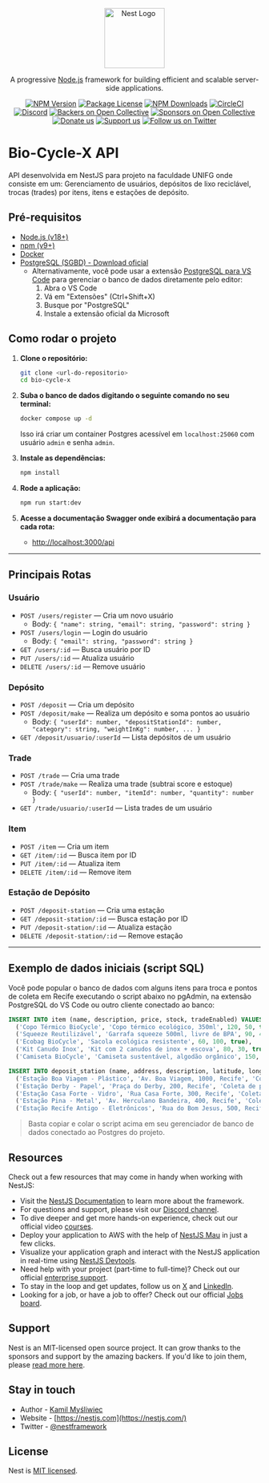 <p align="center">
  <a href="http://nestjs.com/" target="blank"><img src="https://nestjs.com/img/logo-small.svg" width="120" alt="Nest Logo" /></a>
</p>

[circleci-image]: https://img.shields.io/circleci/build/github/nestjs/nest/master?token=abc123def456
[circleci-url]: https://circleci.com/gh/nestjs/nest

  <p align="center">A progressive <a href="http://nodejs.org" target="_blank">Node.js</a> framework for building efficient and scalable server-side applications.</p>
    <p align="center">
<a href="https://www.npmjs.com/~nestjscore" target="_blank"><img src="https://img.shields.io/npm/v/@nestjs/core.svg" alt="NPM Version" /></a>
<a href="https://www.npmjs.com/~nestjscore" target="_blank"><img src="https://img.shields.io/npm/l/@nestjs/core.svg" alt="Package License" /></a>
<a href="https://www.npmjs.com/~nestjscore" target="_blank"><img src="https://img.shields.io/npm/dm/@nestjs/common.svg" alt="NPM Downloads" /></a>
<a href="https://circleci.com/gh/nestjs/nest" target="_blank"><img src="https://img.shields.io/circleci/build/github/nestjs/nest/master" alt="CircleCI" /></a>
<a href="https://discord.gg/G7Qnnhy" target="_blank"><img src="https://img.shields.io/badge/discord-online-brightgreen.svg" alt="Discord"/></a>
<a href="https://opencollective.com/nest#backer" target="_blank"><img src="https://opencollective.com/nest/backers/badge.svg" alt="Backers on Open Collective" /></a>
<a href="https://opencollective.com/nest#sponsor" target="_blank"><img src="https://opencollective.com/nest/sponsors/badge.svg" alt="Sponsors on Open Collective" /></a>
  <a href="https://paypal.me/kamilmysliwiec" target="_blank"><img src="https://img.shields.io/badge/Donate-PayPal-ff3f59.svg" alt="Donate us"/></a>
    <a href="https://opencollective.com/nest#sponsor"  target="_blank"><img src="https://img.shields.io/badge/Support%20us-Open%20Collective-41B883.svg" alt="Support us"></a>
  <a href="https://twitter.com/nestframework" target="_blank"><img src="https://img.shields.io/twitter/follow/nestframework.svg?style=social&label=Follow" alt="Follow us on Twitter"></a>
</p>
  <!--[![Backers on Open Collective](https://opencollective.com/nest/backers/badge.svg)](https://opencollective.com/nest#backer)
  [![Sponsors on Open Collective](https://opencollective.com/nest/sponsors/badge.svg)](https://opencollective.com/nest#sponsor)-->

# Bio-Cycle-X API

API desenvolvida em NestJS para projeto na faculdade UNIFG onde consiste em um: 
Gerenciamento de usuários, depósitos de lixo reciclável, trocas (trades) por itens, itens e estações de depósito.

## Pré-requisitos

- [Node.js (v18+)](https://nodejs.org/)
- [npm (v9+)](https://www.npmjs.com/get-npm)
- [Docker](https://www.docker.com/products/docker-desktop/)
- [PostgreSQL (SGBD) - Download oficial](https://www.postgresql.org/download/)
  - Alternativamente, você pode usar a extensão [PostgreSQL para VS Code](https://marketplace.visualstudio.com/items?itemName=ms-azuretools.vscode-postgresql) para gerenciar o banco de dados diretamente pelo editor:
    1. Abra o VS Code
    2. Vá em "Extensões" (Ctrl+Shift+X)
    3. Busque por "PostgreSQL"
    4. Instale a extensão oficial da Microsoft

## Como rodar o projeto

1. **Clone o repositório:**
   ```bash
   git clone <url-do-repositorio>
   cd bio-cycle-x
   ```

2. **Suba o banco de dados digitando o seguinte comando no seu terminal:**
   ```bash
   docker compose up -d
   ```
   Isso irá criar um container Postgres acessível em `localhost:25060` com usuário `admin` e senha `admin`.

3. **Instale as dependências:**
   ```bash
   npm install
   ```
5. **Rode a aplicação:**
   ```bash
   npm run start:dev
   ```

6. **Acesse a documentação Swagger onde exibirá a documentação para cada rota:**
   - [http://localhost:3000/api](http://localhost:3000/api)

---

## Principais Rotas

### Usuário
- `POST /users/register` — Cria um novo usuário
  - Body: `{ "name": string, "email": string, "password": string }`
- `POST /users/login` — Login do usuário
  - Body: `{ "email": string, "password": string }`
- `GET /users/:id` — Busca usuário por ID
- `PUT /users/:id` — Atualiza usuário
- `DELETE /users/:id` — Remove usuário

### Depósito
- `POST /deposit` — Cria um depósito
- `POST /deposit/make` — Realiza um depósito e soma pontos ao usuário
  - Body: `{ "userId": number, "depositStationId": number, "category": string, "weightInKg": number, ... }`
- `GET /deposit/usuario/:userId` — Lista depósitos de um usuário

### Trade
- `POST /trade` — Cria uma trade
- `POST /trade/make` — Realiza uma trade (subtrai score e estoque)
  - Body: `{ "userId": number, "itemId": number, "quantity": number }`
- `GET /trade/usuario/:userId` — Lista trades de um usuário

### Item
- `POST /item` — Cria um item
- `GET /item/:id` — Busca item por ID
- `PUT /item/:id` — Atualiza item
- `DELETE /item/:id` — Remove item

### Estação de Depósito
- `POST /deposit-station` — Cria uma estação
- `GET /deposit-station/:id` — Busca estação por ID
- `PUT /deposit-station/:id` — Atualiza estação
- `DELETE /deposit-station/:id` — Remove estação

---

## Exemplo de dados iniciais (script SQL)

Você pode popular o banco de dados com alguns itens para troca e pontos de coleta em Recife executando o script abaixo no pgAdmin, na extensão PostgreSQL do VS Code ou outro cliente conectado ao banco:

```sql
INSERT INTO item (name, description, price, stock, tradeEnabled) VALUES
  ('Copo Térmico BioCycle', 'Copo térmico ecológico, 350ml', 120, 50, true),
  ('Squeeze Reutilizável', 'Garrafa squeeze 500ml, livre de BPA', 90, 40, true),
  ('Ecobag BioCycle', 'Sacola ecológica resistente', 60, 100, true),
  ('Kit Canudo Inox', 'Kit com 2 canudos de inox + escova', 80, 30, true),
  ('Camiseta BioCycle', 'Camiseta sustentável, algodão orgânico', 150, 20, true);

INSERT INTO deposit_station (name, address, description, latitude, longitude, category, status) VALUES
  ('Estação Boa Viagem - Plástico', 'Av. Boa Viagem, 1000, Recife', 'Coleta de plásticos', -8.1192, -34.8941, 'Reciclável', true),
  ('Estação Derby - Papel', 'Praça do Derby, 200, Recife', 'Coleta de papel', -8.0586, -34.8942, 'Reciclável', true),
  ('Estação Casa Forte - Vidro', 'Rua Casa Forte, 300, Recife', 'Coleta de vidro', -8.0277, -34.9076, 'Reciclável', true),
  ('Estação Pina - Metal', 'Av. Herculano Bandeira, 400, Recife', 'Coleta de metais', -8.1041, -34.8813, 'Reciclável', true),
  ('Estação Recife Antigo - Eletrônicos', 'Rua do Bom Jesus, 500, Recife', 'Coleta de eletrônicos', -8.0632, -34.8711, 'Eletrônico', true);
```

> Basta copiar e colar o script acima em seu gerenciador de banco de dados conectado ao Postgres do projeto.

## Resources

Check out a few resources that may come in handy when working with NestJS:

- Visit the [NestJS Documentation](https://docs.nestjs.com) to learn more about the framework.
- For questions and support, please visit our [Discord channel](https://discord.gg/G7Qnnhy).
- To dive deeper and get more hands-on experience, check out our official video [courses](https://courses.nestjs.com/).
- Deploy your application to AWS with the help of [NestJS Mau](https://mau.nestjs.com) in just a few clicks.
- Visualize your application graph and interact with the NestJS application in real-time using [NestJS Devtools](https://devtools.nestjs.com).
- Need help with your project (part-time to full-time)? Check out our official [enterprise support](https://enterprise.nestjs.com).
- To stay in the loop and get updates, follow us on [X](https://x.com/nestframework) and [LinkedIn](https://linkedin.com/company/nestjs).
- Looking for a job, or have a job to offer? Check out our official [Jobs board](https://jobs.nestjs.com).

## Support

Nest is an MIT-licensed open source project. It can grow thanks to the sponsors and support by the amazing backers. If you'd like to join them, please [read more here](https://docs.nestjs.com/support).

## Stay in touch

- Author - [Kamil Myśliwiec](https://twitter.com/kammysliwiec)
- Website - [https://nestjs.com](https://nestjs.com/)
- Twitter - [@nestframework](https://twitter.com/nestframework)

## License

Nest is [MIT licensed](https://github.com/nestjs/nest/blob/master/LICENSE).
